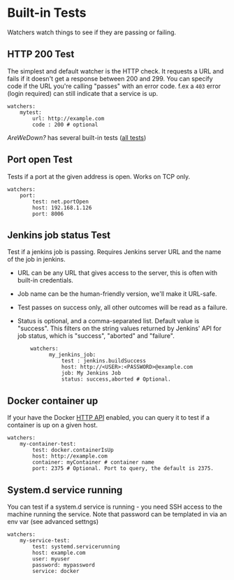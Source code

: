 
# Built-in Tests

Watchers watch things to see if they are passing or failing.

## HTTP 200 Test

The simplest and default watcher is the HTTP check. It requests a URL and fails if it doesn't get a response between 200 and 299. You can specify code if the URL you're calling "passes" with an error code. f.ex a `403` error (login required) can still indicate that a service is up.

    watchers:
        mytest:
            url: http://example.com
            code : 200 # optional

*AreWeDown?* has several built-in tests ([all tests](https://github.com/shukriadams/arewedown/tree/master/src/tests))

## Port open Test

Tests if a port at the given address is open. Works on TCP only.

    watchers:
        port:
            test: net.portOpen
            host: 192.168.1.126
            port: 8006

## Jenkins job status Test

Test if a jenkins job is passing. Requires Jenkins server URL and the name of the job in jenkins. 

- URL can be any URL that gives access to the server, this is often with built-in credentials. 
- Job name can be the human-friendly version, we'll make it URL-safe.
- Test passes on success only, all other outcomes will be read as a failure. 
- Status is optional, and a comma-separated list. Default value is "success". This filters on the string values returned by Jenkins' API for job status, which is 
"success", "aborted" and "failure".

          watchers:
                my_jenkins_job:
                    test : jenkins.buildSuccess
                    host: http://<USER>:<PASSWORD>@example.com
                    job: My Jenkins Job
                    status: success,aborted # Optional.

## Docker container up

If your have the Docker [HTTP API](https://docs.docker.com/engine/api/v1.24/) enabled, you can query it to test if a container is up on a given host. 

    watchers:
        my-container-test:
            test: docker.containerIsUp
            host: http://example.com
            container: myContainer # container name
            port: 2375 # Optional. Port to query, the default is 2375.

## System.d service running

You can test if a system.d service is running - you need SSH access to the machine running the service. Note that password can be templated in via an env var (see advanced settngs)

    watchers:
        my-service-test:
            test: systemd.servicerunning
            host: example.com
            user: myuser
            password: mypassword
            service: docker
